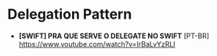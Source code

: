 # Delegation Pattern

- **[SWIFT] PRA QUE SERVE O DELEGATE NO SWIFT** [PT-BR] \
https://www.youtube.com/watch?v=IrBaLvYzRLI